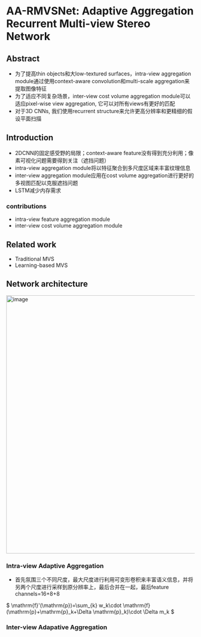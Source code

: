 # AA-RMVSNet: Adaptive Aggregation Recurrent Multi-view Stereo Network

## Abstract
- 为了提高thin objects和大low-textured surfaces，intra-view aggregation module通过使用context-aware convolution和multi-scale aggregation来提取图像特征
- 为了适应不同复杂场景，inter-view cost volume aggregation module可以适应pixel-wise view aggregation, 它可以对所有views有更好的匹配
- 对于3D CNNs, 我们使用recurrent structure来允许更高分辨率和更精细的假设平面扫描

## Introduction
- 2DCNN的固定感受野的局限；context-aware feature没有得到充分利用；像素可视化问题需要得到关注（遮挡问题）
- intra-view aggregation module将以特征聚合到多尺度区域来丰富纹理信息
- inter-view aggregation module应用在cost volume aggregation进行更好的多视图匹配以克服遮挡问题
- LSTM减少内存需求

### contributions
- intra-view feature aggregation module
- inter-view cost volume aggregation module

## Related work
- Traditional MVS
- Learning-based MVS

## Network architecture

<img width="690" alt="image" src="https://github.com/elleryw0518/MVS/assets/101634608/e87b51ae-9c3e-4cf2-a5fb-195677a4c238">

### Intra-view Adaptive Aggregation
- 首先氛围三个不同尺度，最大尺度进行利用可变形卷积来丰富语义信息，并将另两个尺度进行采样到原分辨率上，最后合并在一起，最后feature channels=16+8+8

$ \mathrm{f}'(\mathrm{p})=\sum_{k} w_k\cdot \mathrm{f}(\mathrm{p}+\mathrm{p}_k+\Delta \mathrm{p}_k)\cdot \Delta m_k  $

### Inter-view Adapative Aggregation
